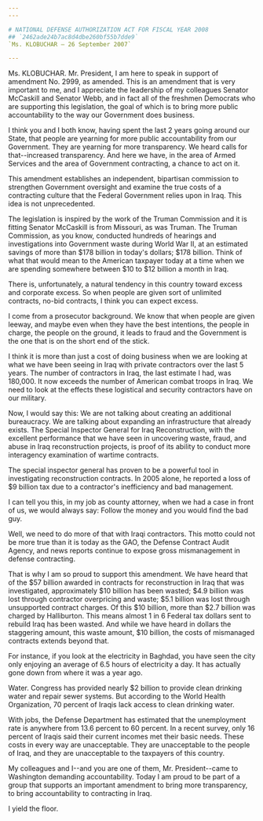 ```yaml
---
---

# NATIONAL DEFENSE AUTHORIZATION ACT FOR FISCAL YEAR 2008
## `2462ade24b7ac8d4dbe260bf55b7dde9`
`Ms. KLOBUCHAR — 26 September 2007`

---
```



Ms. KLOBUCHAR. Mr. President, I am here to speak in support of 
amendment No. 2999, as amended. This is an amendment that is very 
important to me, and I appreciate the leadership of my colleagues 
Senator McCaskill and Senator Webb, and in fact all of the freshmen 
Democrats who are supporting this legislation, the goal of which is to 
bring more public accountability to the way our Government does 
business.

I think you and I both know, having spent the last 2 years going 
around our State, that people are yearning for more public 
accountability from our Government. They are yearning for more 
transparency. We heard calls for that--increased transparency. And here 
we have, in the area of Armed Services and the area of Government 
contracting, a chance to act on it.

This amendment establishes an independent, bipartisan commission to 
strengthen Government oversight and examine the true costs of a 
contracting culture that the Federal Government relies upon in Iraq. 
This idea is not unprecedented.

The legislation is inspired by the work of the Truman Commission and 
it is fitting Senator McCaskill is from Missouri, as was Truman. The 
Truman Commission, as you know, conducted hundreds of hearings and 
investigations into Government waste during World War II, at an 
estimated savings of more than $178 billion in today's dollars; $178 
billion. Think of what that would mean to the American taxpayer today 
at a time when we are spending somewhere between $10 to $12 billion a 
month in Iraq.

There is, unfortunately, a natural tendency in this country toward 
excess and corporate excess. So when people are given sort of unlimited 
contracts, no-bid contracts, I think you can expect excess.

I come from a prosecutor background. We know that when people are 
given leeway, and maybe even when they have the best intentions, the 
people in charge, the people on the ground, it leads to fraud and the 
Government is the one that is on the short end of the stick.

I think it is more than just a cost of doing business when we are 
looking at what we have been seeing in Iraq with private contractors 
over the last 5 years. The number of contractors in Iraq, the last 
estimate I had, was 180,000. It now exceeds the number of American 
combat troops in Iraq. We need to look at the effects these logistical 
and security contractors have on our military.

Now, I would say this: We are not talking about creating an 
additional bureaucracy. We are talking about expanding an 
infrastructure that already exists. The Special Inspector General for 
Iraq Reconstruction, with the excellent performance that we have seen 
in uncovering waste, fraud, and abuse in Iraq reconstruction projects, 
is proof of its ability to conduct more interagency examination of 
wartime contracts.

The special inspector general has proven to be a powerful tool in 
investigating reconstruction contracts. In 2005 alone, he reported a 
loss of $9 billion tax due to a contractor's inefficiency and bad 
management.

I can tell you this, in my job as county attorney, when we had a case 
in front of us, we would always say: Follow the money and you would 
find the bad guy.

Well, we need to do more of that with Iraqi contractors. This motto 
could not be more true than it is today as the GAO, the Defense 
Contract Audit Agency, and news reports continue to expose gross 
mismanagement in defense contracting.

That is why I am so proud to support this amendment. We have heard 
that of the $57 billion awarded in contracts for reconstruction in Iraq 
that was investigated, approximately $10 billion has been wasted; $4.9 
billion was lost through contractor overpricing and waste; $5.1 billion 
was lost through unsupported contract charges. Of this $10 billion, 
more than $2.7 billion was charged by Halliburton. This means almost 1 
in 6 Federal tax dollars sent to rebuild Iraq has been wasted. And 
while we have heard in dollars the staggering amount, this waste 
amount, $10 billion, the costs of mismanaged contracts extends beyond 
that.

For instance, if you look at the electricity in Baghdad, you have 
seen the city only enjoying an average of 6.5 hours of electricity a 
day. It has actually gone down from where it was a year ago.

Water. Congress has provided nearly $2 billion to provide clean 
drinking water and repair sewer systems. But according to the World 
Health Organization, 70 percent of Iraqis lack access to clean drinking 
water.

With jobs, the Defense Department has estimated that the unemployment 
rate is anywhere from 13.6 percent to 60 percent. In a recent survey, 
only 16 percent of Iraqis said their current incomes met their basic 
needs. These costs in every way are unacceptable. They are unacceptable 
to the people of Iraq, and they are unacceptable to the taxpayers of 
this country.

My colleagues and I--and you are one of them, Mr. President--came to 
Washington demanding accountability. Today I am proud to be part of a 
group that supports an important amendment to bring more transparency, 
to bring accountability to contracting in Iraq.

I yield the floor.